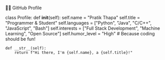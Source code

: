 
👨‍💻 GitHub Profile

class Profile:
    def __init__(self):
        self.name = "Pratik Thapa"
        self.title = "Programmer & Student"
        self.languages = ["Python", "Java", "C/C++", "JavaScript", "Bash"]
        self.interests = ["Full Stack Development", "Machine Learning", "Open Source"]
        self.humor_level = "High"  # Because coding should be fun!
    
    def __str__(self):
        return f"Hi there, I'm {self.name}, a {self.title}!"

